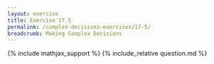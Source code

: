 ```yaml
---
layout: exercise
title: Exercise 17.5
permalink: /complex-decisions-exercises/17-5/
breadcrumb: Making Complex Decisions
---
```


{% include mathjax_support %}
{% include_relative question.md %}

